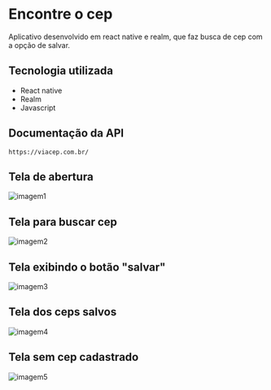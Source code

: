 # Encontre o cep

Aplicativo desenvolvido em react native e realm, que faz busca de cep com a opção de salvar.

## Tecnologia utilizada

 - React native
 - Realm
 - Javascript

## Documentação da API
```
https://viacep.com.br/
```
## Tela de abertura

![imagem1](https://github.com/Brucoutin/buscadordecep/assets/97321917/80b956ff-981f-437a-b3f5-ff36678f0dc4) 

## Tela para buscar cep

![imagem2](https://github.com/Brucoutin/buscadordecep/assets/97321917/99b9a383-662d-449d-a94f-92710c096c6f)

## Tela exibindo o botão "salvar"

![imagem3](https://github.com/Brucoutin/buscadordecep/assets/97321917/79866a1e-6e84-4de4-870d-19bfe00b7e4a)

## Tela dos ceps salvos

![imagem4](https://github.com/Brucoutin/buscadordecep/assets/97321917/1d29d8de-bf67-45a1-8185-ef96ced58c74)

## Tela sem cep cadastrado

![imagem5](https://github.com/Brucoutin/buscadordecep/assets/97321917/4092ef83-f7ee-4c96-8e90-1c58aee7973f)
